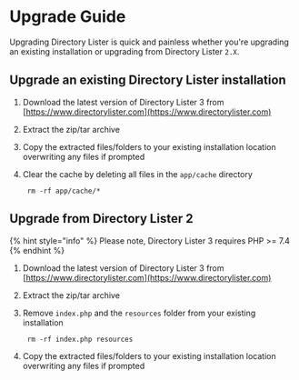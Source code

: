 # Upgrade Guide

Upgrading Directory Lister is quick and painless whether you're upgrading an existing installation or upgrading from Directory Lister `2.X`.

## Upgrade an existing Directory Lister installation

1. Download the latest version of Directory Lister 3 from [https://www.directorylister.com](https://www.directorylister.com)
2. Extract the zip/tar archive
3. Copy the extracted files/folders to your existing installation location overwriting any files if prompted
4.  Clear the cache by deleting all files in the `app/cache` directory

    ```
     rm -rf app/cache/*
    ```

## Upgrade from Directory Lister 2

{% hint style="info" %}
Please note, Directory Lister 3 requires PHP >= 7.4
{% endhint %}

1. Download the latest version of Directory Lister 3 from [https://www.directorylister.com](https://www.directorylister.com)
2. Extract the zip/tar archive
3.  Remove `index.php` and the `resources` folder from your existing installation

    ```
     rm -rf index.php resources
    ```
4. Copy the extracted files/folders to your existing installation location overwriting any files if prompted
